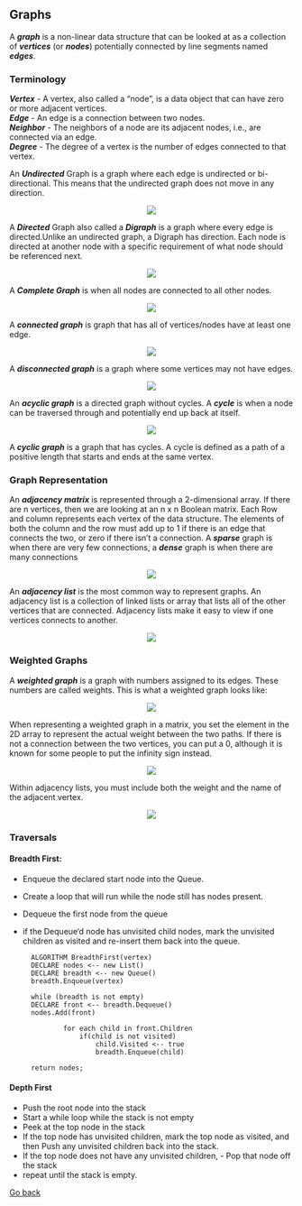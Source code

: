 ## Graphs

A _**graph**_ is a non-linear data structure that can be looked at as a collection of _**vertices**_ (or _**nodes**_) potentially connected by line segments named _**edges**_.

### Terminology

_**Vertex**_ - A vertex, also called a “node”, is a data object that can have zero or more adjacent vertices.  
_**Edge**_ - An edge is a connection between two nodes.  
_**Neighbor**_ - The neighbors of a node are its adjacent nodes, i.e., are connected via an edge.  
_**Degree**_ - The degree of a vertex is the number of edges connected to that vertex.

An _**Undirected**_ Graph is a graph where each edge is undirected or bi-directional. This means that the undirected graph does not move in any direction.

<div style="text-align: center">
    <img src="./assets/undirected_graph.png" style="max-width: 50%"/>
</div>

A _**Directed**_ Graph also called a _**Digraph**_ is a graph where every edge is directed.Unlike an undirected graph, a Digraph has direction. Each node is directed at another node with a specific requirement of what node should be referenced next.

<div style="text-align: center">
    <img src="./assets/directed_graph.png" style="max-width: 50%"/>
</div>

A _**Complete Graph**_ is when all nodes are connected to all other nodes.

<div style="text-align: center">
    <img src="./assets/complete_graph.png" style="max-width: 50%"/>
</div>

A _**connected graph**_ is graph that has all of vertices/nodes have at least one edge.

<div style="text-align: center">
    <img src="./assets/connected_graph.png" style="max-width: 50%"/>
</div>

A _**disconnected graph**_ is a graph where some vertices may not have edges.

<div style="text-align: center">
    <img src="./assets/disconnected_graph.png" style="max-width: 50%"/>
</div>

An _**acyclic graph**_ is a directed graph without cycles. A _**cycle**_ is when a node can be traversed through and potentially end up back at itself.

<div style="text-align: center">
    <img src="./assets/acyclic.png" style="max-width: 50%"/>
</div>

A _**cyclic graph**_ is a graph that has cycles. A cycle is defined as a path of a positive length that starts and ends at the same vertex.

### Graph Representation

An _**adjacency matrix**_ is represented through a 2-dimensional array. If there are n vertices, then we are looking at an n x n Boolean matrix. Each Row and column represents each vertex of the data structure. The elements of both the column and the row must add up to 1 if there is an edge that connects the two, or zero if there isn’t a connection. A _**sparse**_ graph is when there are very few connections, a _**dense**_ graph is when there are many connections

<div style="text-align: center">
    <img src="./assets/adjacency_matrix.png" style="max-width: 50%"/>
</div>

An _**adjacency list**_ is the most common way to represent graphs. An adjacency list is a collection of linked lists or array that lists all of the other vertices that are connected. Adjacency lists make it easy to view if one vertices connects to another.

<div style="text-align: center">
    <img src="./assets/adjacency_list.png" style="max-width: 50%"/>
</div>

### Weighted Graphs

A _**weighted graph**_ is a graph with numbers assigned to its edges. These numbers are called weights. This is what a weighted graph looks like:

<div style="text-align: center">
    <img src="./assets/weighted_graph.png" style="max-width: 50%"/>
</div>

When representing a weighted graph in a matrix, you set the element in the 2D array to represent the actual weight between the two paths. If there is not a connection between the two vertices, you can put a 0, although it is known for some people to put the infinity sign instead.

<div style="text-align: center">
    <img src="./assets/weight_matrix.png" style="max-width: 50%"/>
</div>

Within adjacency lists, you must include both the weight and the name of the adjacent vertex.

<div style="text-align: center">
    <img src="./assets/weight_list.png" style="max-width: 50%"/>
</div>

### Traversals

#### Breadth First:

- Enqueue the declared start node into the Queue.
- Create a loop that will run while the node still has nodes present.
- Dequeue the first node from the queue
- if the Dequeue‘d node has unvisited child nodes, mark the unvisited children as visited and re-insert them back into the queue.

        ALGORITHM BreadthFirst(vertex)
        DECLARE nodes <-- new List()
        DECLARE breadth <-- new Queue()
        breadth.Enqueue(vertex)

        while (breadth is not empty)
        DECLARE front <-- breadth.Dequeue()
        nodes.Add(front)

                for each child in front.Children
                    if(child is not visited)
                        child.Visited <-- true
                        breadth.Enqueue(child)

        return nodes;

#### Depth First

- Push the root node into the stack
- Start a while loop while the stack is not empty
- Peek at the top node in the stack
- If the top node has unvisited children, mark the top node as visited, and then Push any unvisited children back into the stack.
- If the top node does not have any unvisited children, - Pop that node off the stack
- repeat until the stack is empty.

[Go back](../README.md)
